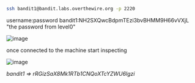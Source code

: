 ```bash
ssh bandit1@bandit.labs.overthewire.org -p 2220
```
username:password bandit1:NH2SXQwcBdpmTEzi3bvBHMM9H66vVXjL "the password from level0"

![image](https://user-images.githubusercontent.com/72671239/218377063-345b7805-c6a9-46de-9d3a-06dab23bacd2.png)

once connected to the machine start inspecting

![image](https://user-images.githubusercontent.com/72671239/218377353-4db79dae-91b4-4939-81f4-8583376d7869.png)

_bandit1 => rRGizSaX8Mk1RTb1CNQoXTcYZWU6lgzi_


